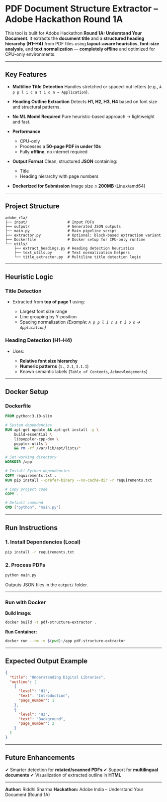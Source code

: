 

#  **PDF Document Structure Extractor – Adobe Hackathon Round 1A**

This tool is built for Adobe Hackathon **Round 1A: Understand Your Document**.
It extracts the **document title** and a **structured heading hierarchy (H1–H4)** from PDF files using **layout-aware heuristics**, **font-size analysis**, and **text normalization** — **completely offline** and optimized for CPU-only environments.

---

##  **Key Features**

* **Multiline Title Detection**
  Handles stretched or spaced-out letters (e.g., `A p p l i c a t i o n → Application`).

* **Heading Outline Extraction**
  Detects **H1, H2, H3, H4** based on font size and structural patterns.

* **No ML Model Required**
  Pure heuristic-based approach → lightweight and fast.

* **Performance**

  * CPU-only
  * Processes a **50-page PDF in under 10s**
  * Fully **offline**, no internet required

* **Output Format**
  Clean, structured **JSON** containing:

  * Title
  * Heading hierarchy with page numbers

* **Dockerized for Submission**
  Image size ≤ **200MB** (Linux/amd64)

---

##  **Project Structure**

```
adobe_r1a/
├── input/                  # Input PDFs
├── output/                 # Generated JSON outputs
├── main.py                 # Main pipeline script
├── extractor.py            # Optional: block-based extraction variant
├── Dockerfile              # Docker setup for CPU-only runtime
└── utils/
    ├── extract_headings.py # Heading detection heuristics
    ├── text_utils.py       # Text normalization helpers
    └── title_extractor.py  # Multiline title detection logic
```

---

##  **Heuristic Logic**

### **Title Detection**

* Extracted from **top of page 1** using:

  * Largest font size range
  * Line grouping by Y-position
  * Spacing normalization
    *(Example: `A p p l i c a t i o n` → `Application`)*

### **Heading Detection (H1–H4)**

* Uses:

  * **Relative font size hierarchy**
  * **Numeric patterns** (`1.`, `2.1`, `3.1.1`)
  * Known semantic labels (`Table of Contents`, `Acknowledgements`)

---

##  **Docker Setup**

### **Dockerfile**

```dockerfile
FROM python:3.10-slim

# System dependencies
RUN apt-get update && apt-get install -y \
    build-essential \
    libpoppler-cpp-dev \
    poppler-utils \
    && rm -rf /var/lib/apt/lists/*

# Set working directory
WORKDIR /app

# Install Python dependencies
COPY requirements.txt .
RUN pip install --prefer-binary --no-cache-dir -r requirements.txt

# Copy project code
COPY . .

# Default command
CMD ["python", "main.py"]
```

---

##  **Run Instructions**

### **1. Install Dependencies (Local)**

```bash
pip install -r requirements.txt
```

### **2. Process PDFs**

```bash
python main.py
```

Outputs JSON files in the `output/` folder.

---

### **Run with Docker**

**Build Image:**

```bash
docker build -t pdf-structure-extractor .
```

**Run Container:**

```bash
docker run --rm -v $(pwd):/app pdf-structure-extractor
```

---

##  **Expected Output Example**

```json
{
  "title": "Understanding Digital Libraries",
  "outline": [
    {
      "level": "H1",
      "text": "Introduction",
      "page_number": 1
    },
    {
      "level": "H2",
      "text": "Background",
      "page_number": 2
    }
  ]
}
```

---

##  **Future Enhancements**

✔ Smarter detection for **rotated/scanned PDFs**
✔ Support for **multilingual documents**
✔ Visualization of extracted outline in **HTML**

---

**Author:** Riddhi Sharma
**Hackathon:** Adobe India – Understand Your Document (Round 1A)





